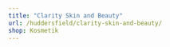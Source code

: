 ```yaml
---
title: "Clarity Skin and Beauty"
url: /huddersfield/clarity-skin-and-beauty/
shop: Kosmetik
---
```

